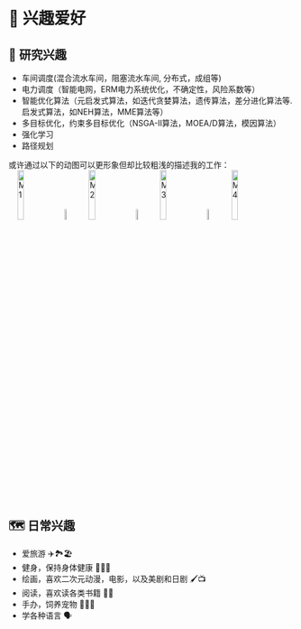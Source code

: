<h1>
     🙂 兴趣爱好
</h1>

<h2>👀 研究兴趣</h2>
<ul>
    <li>
        车间调度(混合流水车间，阻塞流水车间, 分布式，成组等)
    </li>
     <li>
        电力调度（智能电网，ERM电力系统优化，不确定性，风险系数等）
    </li>
     <li>
        智能优化算法（元启发式算法，如迭代贪婪算法，遗传算法，差分进化算法等. 启发式算法，如NEH算法，MME算法等）
    </li>
    <li>
        多目标优化，约束多目标优化（NSGA-II算法，MOEA/D算法，模因算法）
    </li>
    <li>
        强化学习
    </li>
    <li>
        路径规划
    </li>
</ul>
 或许通过以下的动图可以更形象但却比较粗浅的描述我的工作：
<div>&nbsp;&nbsp;&nbsp;&nbsp;<img src='images/M1.gif' alt="M1" width="15%">&nbsp; <img src='images/arrow.png' alt="A1" width="7%">&nbsp; <img src='images/M2.gif' alt="M2" width="15%">&nbsp; <img src='images/arrow.png' alt="A1" width="7%">&nbsp; <img src='images/M3.gif' alt="M3" width="15%">&nbsp; <img src='images/arrow.png' alt="A1" width="7%">&nbsp; <img src='images/M4.gif' alt="M4" width="15%"> </div>

<h2>🗺️ 日常兴趣</h2>
<ul>
    <li>
        爱旅游 ✈️🏞️🏖️
    </li>
    <li>
        健身，保持身体健康 🏋️‍♂️🏃
    </li>
    <li>
        绘画，喜欢二次元动漫，电影，以及美剧和日剧 🖌️📺
    </li>
    <li>
        阅读，喜欢读各类书籍 📗📘
    </li>
    <li>
        手办，饲养宠物 🐶🐱🦜
    </li>
    <li>
        学各种语言 🗣️
    </li>
</ul>
